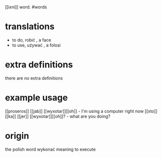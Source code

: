 [[ixni]] word.
#words
# translations
- to do, robić , a face
- to use, używać , a folosi
# extra definitions
there are no extra definitions 
# example usage
[[proseros]] [[jab]] [[wyxotar]][[oh]] - I'm using a computer right now
[[xto]][[ka]] [[jer]] [[wyxotar]][[oh]]? - what are you doing?
# origin
the polish word wykonać meaning to execute 